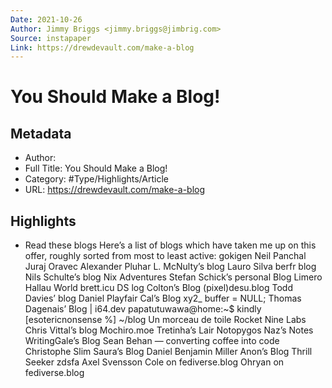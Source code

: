 ```yaml
---
Date: 2021-10-26
Author: Jimmy Briggs <jimmy.briggs@jimbrig.com>
Source: instapaper
Link: https://drewdevault.com/make-a-blog
---
```

# You Should Make a Blog!

## Metadata
- Author: 
- Full Title: You Should Make a Blog!
- Category: #Type/Highlights/Article
- URL: https://drewdevault.com/make-a-blog

## Highlights
- Read these blogs
  Here’s a list of blogs which have taken me up on this offer, roughly sorted from most to least active:
  gokigen
  Neil Panchal
  Juraj Oravec
  Alexander Pluhar
  L. McNulty’s blog
  Lauro Silva
  berfr blog
  Nils Schulte’s blog
  Nix Adventures
  Stefan Schick’s personal Blog
  Limero
  Hallau World
  brett.icu
  DS log
  Colton’s Blog
  (pixel)desu.blog
  Todd Davies’ blog
  Daniel Playfair Cal’s Blog
  xy2_
  buffer = NULL;
  Thomas Dagenais’ Blog | i64.dev
  papatutuwawa@home:~$
  kindly
  [esotericnonsense %] ~/blog
  Un morceau de toile
  Rocket Nine Labs
  Chris Vittal’s blog
  Mochiro.moe
  Tretinha’s Lair
  Notopygos
  Naz’s Notes
  WritingGale’s Blog
  Sean Behan — converting coffee into code
  Christophe Slim
  Saura’s Blog
  Daniel Benjamin Miller
  Anon’s Blog
  Thrill Seeker
  zdsfa
  Axel Svensson
  Cole on fediverse.blog
  Ohryan on fediverse.blog
